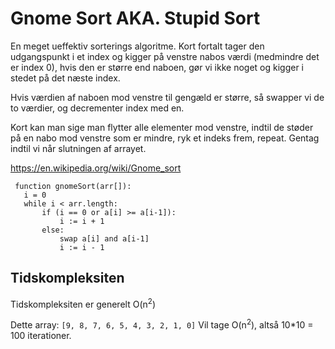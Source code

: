 
# Gnome Sort AKA. Stupid Sort

En meget ueffektiv sorterings algoritme.
Kort fortalt tager den udgangspunkt i et index og kigger på venstre nabos værdi (medmindre det er index 0), hvis den er større end naboen, gør vi ikke noget og kigger i stedet på det næste index.

Hvis værdien af naboen mod venstre til gengæld er større, så swapper vi de to værdier, og decrementer index med en.

Kort kan man sige man flytter alle elementer mod venstre, indtil de støder på en nabo mod venstre som er mindre, ryk et indeks frem, repeat. Gentag indtil vi når slutningen af arrayet.

https://en.wikipedia.org/wiki/Gnome_sort

```
 function gnomeSort(arr[]):
   i = 0
   while i < arr.length:
       if (i == 0 or a[i] >= a[i-1]):
           i := i + 1
       else:
           swap a[i] and a[i-1]
           i := i - 1
``` 

## Tidskompleksiten

Tidskompleksiten er generelt O(n<sup>2</sup>)

Dette array:
`[9, 8, 7, 6, 5, 4, 3, 2, 1, 0]`
Vil tage O(n<sup>2</sup>), altså 10*10 = 100 iterationer.
    
